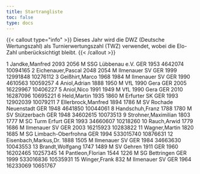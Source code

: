 ```yaml
---
title: Startrangliste
toc: false
type: docs
---
```


{{< callout type="info" >}}
Dieses Jahr wird die DWZ (Deutsche Wertungszahl) als Turnierwertungszahl (TWZ) verwendet, wobei die Elo-Zahl unberücksichtigt bleibt.
{{< /callout >}}



<startrangliste>
1	Jandke,Manfred		2093	2056	M	SSG Lübbenau e.V.	GER	1953	4642074	10094165
2	Eichenauer,Pascal		2048	2054	M	Ilmenauer SV	GER	1999	12991848	10276112
3	Geißhirt,Marco		1968	1984	M	Ilmenauer SV	GER	1990	4610563	10059257
4	Aniol,Adrian		1888	1950	M	VfL 1990 Gera	GER	2005	16229967	10406227
5	Aniol,Nico		1991	1949	M	VfL 1990 Gera	GER	2010	16287096	10695221
6	Held,Martin		1935	1860	M	Erfurter SK	GER	1993	12902039	10079211
7	Ellerbrock,Manfred		1894	1786	M	SV Rochade Neuenstadt	GER	1948	4641850	10044061
8	Handschuh,Franz		1788	1780	M	SV Stützerbach	GER	1948	34602615	10073513
9	Strohner,Maximilian		1803	1777	M	SC Turm Erfurt	GER	1993	34660607	10218260
10	Rauch,Arwid		1779	1686	M	Ilmenauer SV	GER	2003	16215923	10283822
11	Wagner,Martin		1820	1685	M	SG Limbach-Oberfrohna	GER	1994	533015740	10876631
12	Eisenbach,Markus,Dr.		1888	1505	M	Ilmenauer SV	GER	1984	34663630	10043553
13	Brandt,Wolfgang		1747	1489	M	SV Gehren 1911	GER	1960	16202465	10257345
14	Pantleon,Florian		1544	1226	M	SG Bettringen	GER	1999	533016836	10535931
15	Winger,Frank			832	M	Ilmenauer SV	GER	1964	16233069	10651767

</startrangliste>